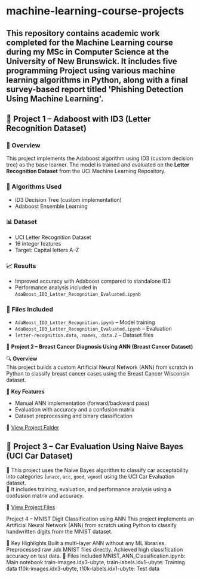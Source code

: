 # machine-learning-course-projects
This repository contains academic work completed for the Machine Learning course during my MSc in Computer Science at the University of New Brunswick. It includes five programming Project using various machine learning algorithms in Python, along with a final survey-based report titled 'Phishing Detection Using Machine Learning'.
---
## 📂 Project 1 – Adaboost with ID3 (Letter Recognition Dataset)

### 📘 Overview
This project implements the Adaboost algorithm using ID3 (custom decision tree) as the base learner. The model is trained and evaluated on the **Letter Recognition Dataset** from the UCI Machine Learning Repository.

### 🧠 Algorithms Used
- ID3 Decision Tree (custom implementation)
- Adaboost Ensemble Learning

### 📊 Dataset
- UCI Letter Recognition Dataset
- 16 integer features
- Target: Capital letters A–Z

### 📈 Results
- Improved accuracy with Adaboost compared to standalone ID3
- Performance analysis included in `AdaBoost_ID3_Letter_Recognition_Evaluated.ipynb`

### 📁 Files Included
- `AdaBoost_ID3_Letter_Recognition.ipynb` – Model training
- `AdaBoost_ID3_Letter_Recognition_Evaluated.ipynb` – Evaluation
- `letter-recognition.data`, `.names`, `.data.Z` – Dataset files

📂 **Project 2 – Breast Cancer Diagnosis Using ANN (Breast Cancer Dataset)**

🔍 **Overview**  
This project builds a custom Artificial Neural Network (ANN) from scratch in Python to classify breast cancer cases using the Breast Cancer Wisconsin dataset.

📌 **Key Features**  
- Manual ANN implementation (forward/backward pass)
- Evaluation with accuracy and a confusion matrix
- Dataset preprocessing and binary classification

📎 [View Project Folder](./project_2_breast_cancer_ann)

## 📂 Project 3 – Car Evaluation Using Naive Bayes (UCI Car Dataset)

🔸 This project uses the Naive Bayes algorithm to classify car acceptability into categories (`unacc`, `acc`, `good`, `vgood`) using the UCI Car Evaluation dataset.  
🔸 It includes training, evaluation, and performance analysis using a confusion matrix and accuracy.

🔗 [View Project Files](./project_3_car_evaluation)

Project 4 – MNIST Digit Classification using ANN
This project implements an Artificial Neural Network (ANN) from scratch using Python to classify handwritten digits from the MNIST dataset.

📌 Key Highlights
Built a multi-layer ANN without any ML libraries.
Preprocessed raw .idx MNIST files directly.
Achieved high classification accuracy on test data.
📂 Files Included
MNIST_ANN_Classification.ipynb: Main notebook
train-images.idx3-ubyte, train-labels.idx1-ubyte: Training data
t10k-images.idx3-ubyte, t10k-labels.idx1-ubyte: Test data
